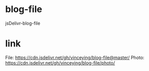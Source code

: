 # blog-file
jsDelivr-blog-file
# link
File: https://cdn.jsdelivr.net/gh/vinceying/blog-file@master/
Photo: https://cdn.jsdelivr.net/gh/vinceying/blog-file/photo/
